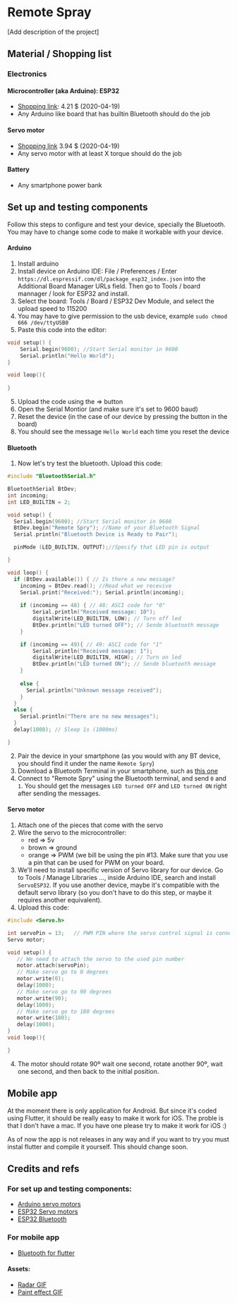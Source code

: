 # Remote Spray

[Add description of the project]

## Material / Shopping list
### Electronics
#### Microcontroller (aka Arduino): ESP32
* [Shopping link](https://aliexpress.com/item/32916569687.html): 4.21 $ (2020-04-19)
* Any Arduino like board that has builtin Bluetooth should do the job

#### Servo motor
* [Shopping link](https://aliexpress.com/item/32977139335.html) 3.94 $ (2020-04-19)
* Any servo motor with at least X torque should do the job

#### Battery
* Any smartphone power bank

## Set up and testing components
Follow this steps to configure and test your device, specially the Bluetooth. You may have to change some code to make it workable with your device.

#### Arduino
1. Install arduino
2. Install device on Arduino IDE: File / Preferences / Enter `https://dl.espressif.com/dl/package_esp32_index.json` into the Additional Board Manager URLs field. Then go to Tools / board mannager / look for ESP32 and install.
3. Select the board: Tools / Board / ESP32 Dev Module, and select the upload speed to 115200
3. You may have to give permission to the usb device, example `sudo chmod 666 /dev/ttyUSB0`
4. Paste this code into the editor: 
```c++ 
void setup() {
    Serial.begin(9600); //Start Serial monitor in 9600
    Serial.println("Hello World");
}

void loop(){
    
}
```

5. Upload the code using the => button
6. Open the Serial Montior (and make sure it's set to 9600 baud)
7. Reset the device (in the case of our device by pressing the button in the board)
8. You should see the message `Hello World` each time you reset the device

#### Bluetooth
1. Now let's try test the bluetooth. Upload this code:
```c++
#include "BluetoothSerial.h"

BluetoothSerial BtDev;
int incoming;
int LED_BUILTIN = 2;

void setup() {
  Serial.begin(9600); //Start Serial monitor in 9600
  BtDev.begin("Remote Spry"); //Name of your Bluetooth Signal
  Serial.println("Bluetooth Device is Ready to Pair");

  pinMode (LED_BUILTIN, OUTPUT);//Specify that LED pin is output

}

void loop() {
  if (BtDev.available()) { // Is there a new message?
    incoming = BtDev.read(); //Read what we recevive 
    Serial.print("Received:"); Serial.println(incoming);
    
    if (incoming == 48) { // 48: ASCI code for "0"
        Serial.println("Received message: 10");
        digitalWrite(LED_BUILTIN, LOW); // Turn off led
        BtDev.println("LED turned OFF"); // Sende bluetooth message
    }

    if (incoming == 49){ // 49: ASCI code for "1"
        Serial.println("Received message: 1");
        digitalWrite(LED_BUILTIN, HIGH); // Turn on led
        BtDev.println("LED turned ON"); // Sende bluetooth message
    }
        
    else {
      Serial.println("Unknown message received");
    }
  }
  else {
    Serial.println("There are no new messages");
  }
  delay(1000); // Sleep 1s (1000ms)

}
```

2. Pair the device in your smartphone (as you would with any BT device, you should find it under the name `Remote Spry`)
3. Download a Bluetooth Terminal in your smartphone, such as [this one](https://f-droid.org/packages/ru.sash0k.bluetooth_terminal/)
4. Connect to "Remote Spry" using the Bluetooth terminal, and send `0` and `1`. You should get the messages `LED turned OFF` and `LED turned ON` right after sending the messages.

#### Servo motor
1. Attach one of the pieces that come with the servo
2. Wire the servo to the microcontroller:
	* red => 5v
    * brown => ground
    * orange => PWM (we bill be using the pin #13. Make sure that you use a pin that can be used for PWM on your board.
3. We'll need to install specific version of Servo library for our device. Go to Tools / Manage Libraries ..., inside Arduino IDE, search and install `ServoESP32`. If you use another device, maybe it's compatible with the default servo library (so you don't have to do this step, or maybe it requires another equivalent). 
3. Upload this code:
```c++
#include <Servo.h> 

int servoPin = 13;   // PWM PIN where the servo control signal is connected (change it according to your device and schematic)
Servo motor; 

void setup() { 
   // We need to attach the servo to the used pin number 
   motor.attach(servoPin);
   // Make servo go to 0 degrees 
   motor.write(0); 
   delay(1000); 
   // Make servo go to 90 degrees 
   motor.write(90); 
   delay(1000); 
   // Make servo go to 180 degrees 
   motor.write(180); 
   delay(1000); 
}
void loop(){ 

}
```

4. The motor should rotate 90º wait one second, rotate another 90º, wait one second, and then back to the initial position.

## Mobile app
At the moment there is only application for Android. But since it's coded using Flutter, it should be really easy to make it work for iOS. The proble is that I don't have a mac. If you have one please try to make it work for iOS :)

As of now the app is not releases in any way and if you want to try you must instal flutter and compile it yourself. This should change soon.

## Credits and refs
### For set up and testing components:
* [Arduino servo motors](https://www.instructables.com/id/Arduino-Servo-Motors)
* [ESP32 Servo motors](https://microcontrollerslab.com/esp32-servo-motor-web-server-arduino/)
* [ESP32 Bluetooth](https://circuitdigest.com/microcontroller-projects/using-classic-bluetooth-in-esp32-and-toogle-an-led)
### For mobile app
* [Bluetooth for flutter](https://github.com/edufolly/flutter_bluetooth_serial)
#### Assets:
* [Radar GIF](https://media.giphy.com/media/TKijmiXU6z700j6Gkp/giphy.gif)
* [Paint effect GIF](https://giphy.com/gifs/90s-80s-glitch-xUA7aM80YLoJEj5yxO)
